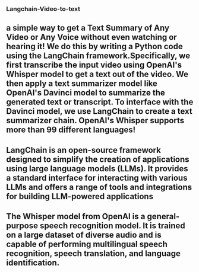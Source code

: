 ### Langchain-Video-to-text
## a simple way to get a Text Summary of Any Video or Any Voice without even watching or hearing it! We do this by writing a Python code using the LangChain framework.Specifically, we first transcribe the input video using OpenAI's Whisper model to get a text out of the video. We then apply a text summarizer model like OpenAI's Davinci model to summarize the generated text or transcript. To interface with the Davinci model, we use LangChain to create a text summarizer chain. OpenAI's Whisper supports more than 99 different languages!


## LangChain is an open-source framework designed to simplify the creation of applications using large language models (LLMs). It provides a standard interface for interacting with various LLMs and offers a range of tools and integrations for building LLM-powered applications

## The Whisper model from OpenAI is a general-purpose speech recognition model. It is trained on a large dataset of diverse audio and is capable of performing multilingual speech recognition, speech translation, and language identification. 
